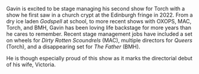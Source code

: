 Gavin is excited to be stage managing his second show for Torch with a show he
first saw in a church crypt at the Edinburgh fringe in 2022. From a dry ice
laden *Godspell* at school, to more recent shows with OXOPS, MAC, Torch, and
BMH, Gavin has been loving life backstage for more years than he cares to
remember. Recent stage management jobs have included a set on wheels for *Dirty
Rotten Scoundrels* (MAC), multiple directors for *Queers* (Torch), and a
disappearing set for *The Father* (BMH).

He is though especially proud of this show as it marks the directorial debut of
his wife, Victoria.